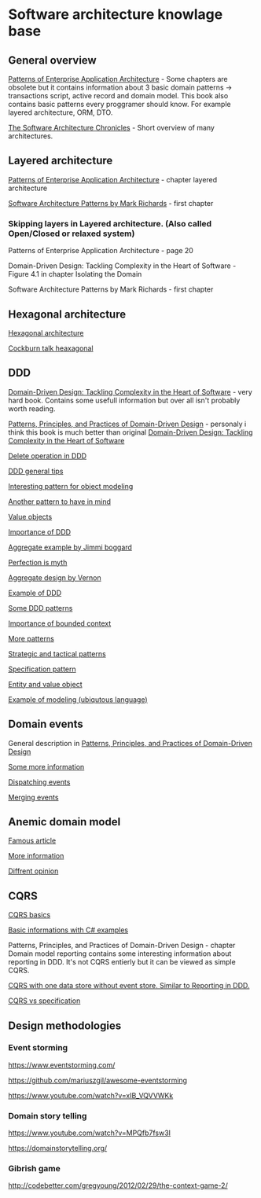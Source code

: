 # Software architecture knowlage base

## General overview

[Patterns of Enterprise Application Architecture](https://www.amazon.com/Patterns-Enterprise-Application-Architecture-Martin/dp/0321127420) - Some chapters are obsolete but it contains information about 3 basic domain patterns -> transactions script, active record and domain model. This book also contains basic patterns every proggramer should know. For example layered architecture, ORM, DTO.  

[The Software Architecture Chronicles](https://herbertograca.com/2017/07/03/the-software-architecture-chronicles/) - Short overview of many architectures.

## Layered architecture
[Patterns of Enterprise Application Architecture](https://www.amazon.com/Patterns-Enterprise-Application-Architecture-Martin/dp/0321127420) - chapter layered architecture

[Software Architecture Patterns by Mark Richards](https://www.oreilly.com/library/view/software-architecture-patterns/9781491971437/]) - first chapter

### Skipping layers in Layered architecture. (Also called Open/Closed or relaxed system)
Patterns of Enterprise Application Architecture - page 20

Domain-Driven Design: Tackling Complexity in the Heart of Software - Figure 4.1 in chapter Isolating the Domain 

Software Architecture Patterns by Mark Richards - first chapter


## Hexagonal architecture

[Hexagonal architecture](https://beyondxscratch.com/2017/08/19/decoupling-your-technical-code-from-your-business-logic-with-the-hexagonal-architecture-hexarch/)

[Cockburn talk heaxagonal](https://www.youtube.com/watch?v=th4AgBcrEHA&list=PLGl1Jc8ErU1w27y8-7Gdcloy1tHO7NriL)

## DDD

[Domain-Driven Design: Tackling Complexity in the Heart of Software](https://www.amazon.com/Domain-Driven-Design-Tackling-Complexity-Software/dp/0321125215) - very hard book. Contains some usefull information but over all isn't probably worth reading.   

[Patterns, Principles, and Practices of Domain-Driven Design](https://www.amazon.com/Patterns-Principles-Practices-Domain-Driven-Design/dp/1118714709) - personaly i think this book is much better than original [Domain-Driven Design: Tackling Complexity in the Heart of Software](https://www.amazon.com/Domain-Driven-Design-Tackling-Complexity-Software/dp/0321125215)


[Delete operation in DDD](http://udidahan.com/2009/09/01/dont-delete-just-dont/)

[DDD general tips](https://lostechies.com/gabrielschenker/2015/04/16/ddd-revisited/)

[Interesting pattern for object modeling](https://martinfowler.com/bliki/TellDontAsk.html)

[Another pattern to have in mind](https://en.wikipedia.org/wiki/Law_of_Demeter)

[Value objects](https://vimeo.com/13549100)

[Importance of DDD](https://vimeo.com/43598193)

[Aggregate example by Jimmi boggard](https://lostechies.com/gabrielschenker/2015/05/25/ddd-the-aggregate/)

[Perfection is myth](https://www.youtube.com/watch?v=lY54TmmEllY)

[Aggregate design by Vernon](https://dddcommunity.org/library/vernon_2011/)

[Example of DDD](https://www.mirkosertic.de/blog/2013/04/domain-driven-design-example/)

[Some DDD patterns](https://lostechies.com/jimmybogard/2010/02/04/strengthening-your-domain-a-primer/)

[Importance of bounded context](https://www.youtube.com/watch?v=_HkCMrbw1cA)

[More patterns](https://www.youtube.com/watch?v=U6CeaA-Phqo)

[Strategic and tactical patterns](http://gorodinski.com/blog/2013/03/11/the-two-sides-of-domain-driven-design/)

[Specification pattern](https://enterprisecraftsmanship.com/posts/specification-pattern-c-implementation/)

[Entity and value object](https://enterprisecraftsmanship.com/posts/entity-vs-value-object-the-ultimate-list-of-differences/)

[Example of modeling (ubiqutous language)](https://www.youtube.com/watch?v=T29WzvaPNc8)

## Domain events
General description in [Patterns, Principles, and Practices of Domain-Driven Design](https://www.amazon.com/Patterns-Principles-Practices-Domain-Driven-Design/dp/1118714709)

[Some more information](https://docs.microsoft.com/cs-cz/dotnet/architecture/microservices/microservice-ddd-cqrs-patterns/domain-events-design-implementation)

[Dispatching events](https://enterprisecraftsmanship.com/posts/domain-events-simple-reliable-solution/)

[Merging events](https://enterprisecraftsmanship.com/posts/merging-domain-events-dispatching/)

## Anemic domain model

[Famous article](https://martinfowler.com/bliki/AnemicDomainModel.html)

[More information](https://lostechies.com/jimmybogard/2009/12/03/persistence-model-and-domain-anemia/)

[Diffrent opinion](http://codebetter.com/gregyoung/2009/07/15/the-anemic-domain-model-pattern/)

## CQRS
[CQRS basics](https://martinfowler.com/bliki/CQRS.html)

[Basic informations with C# examples](https://docs.microsoft.com/en-us/azure/architecture/patterns/cqrs)

Patterns, Principles, and Practices of Domain-Driven Design - chapter Domain model reporting contains some interesting information
about reporting in DDD. It's not CQRS entierly but it can be viewed as simple CQRS.

[CQRS with one data store without event store. Similar to Reporting in DDD.](https://vladikk.com/2017/03/20/tackling-complexity-in-cqrs/)

[CQRS vs specification](https://enterprisecraftsmanship.com/posts/cqrs-vs-specification-pattern/)


## Design methodologies

### Event storming
https://www.eventstorming.com/

https://github.com/mariuszgil/awesome-eventstorming

https://www.youtube.com/watch?v=xIB_VQVVWKk

### Domain story telling
https://www.youtube.com/watch?v=MPQfb7fsw3I

https://domainstorytelling.org/


### Gibrish game
http://codebetter.com/gregyoung/2012/02/29/the-context-game-2/
